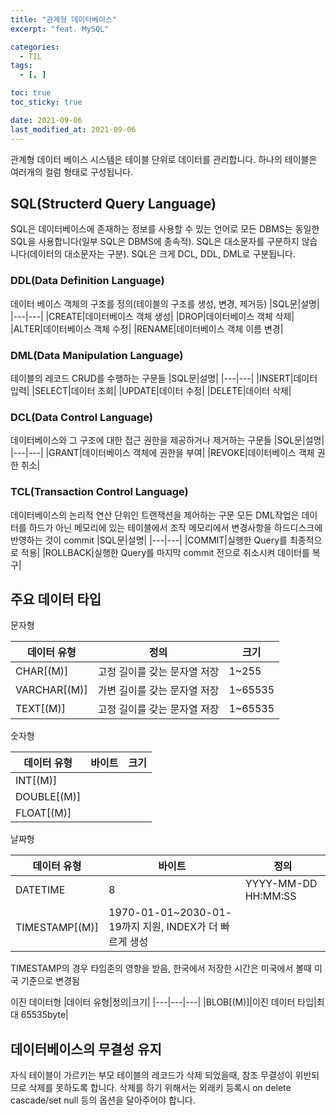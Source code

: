 ```yaml
---
title: "관계형 데이터베이스"
excerpt: "feat. MySQL"

categories:
  - TIL
tags:
  - [, ]

toc: true
toc_sticky: true

date: 2021-09-06
last_modified_at: 2021-09-06
---
```


관계형 데이터 베이스 시스템은 테이블 단위로 데이터를 관리합니다. 하나의 테이블은 여러개의 컬럼 형태로 구성됩니다.

## SQL(Structerd Query Language)

SQL은 데이터베이스에 존재하는 정보를 사용할 수 있는 언어로 모든 DBMS는 동일한 SQL을 사용합니다(일부 SQL은 DBMS에 종속적). SQL은 대소문자를 구분하지 않습니다(데이터의 대소문자는 구분). SQL은 크게 DCL, DDL, DML로 구분됩니다.

### DDL(Data Definition Language)

데이터 베이스 객체의 구조를 정의(테이블의 구조를 생성, 변경, 제거등)
|SQL문|설명|
|---|---|
|CREATE|데이터베이스 객체 생성|
|DROP|데이터베이스 객체 삭제|
|ALTER|데이터베이스 객체 수정|
|RENAME|데이터베이스 객체 이름 변경|

### DML(Data Manipulation Language)

테이블의 레코드 CRUD를 수행하는 구문들
|SQL문|설명|
|---|---|
|INSERT|데이터 입력|
|SELECT|데이터 조회|
|UPDATE|데이터 수정|
|DELETE|데이터 삭제|

### DCL(Data Control Language)

데이터베이스와 그 구조에 대한 접근 권한을 제공하거나 제거하는 구문들
|SQL문|설명|
|---|---|
|GRANT|데이터베이스 객체에 권한을 부여|
|REVOKE|데이터베이스 객체 권한 취소|

### TCL(Transaction Control Language)

데이터베이스의 논리적 연산 단위인 트랜잭션을 제어하는 구문
모든 DML작업은 데이터를 하드가 아닌 메모리에 있는 테이블에서 조작 메모리에서 변경사항을 하드디스크에 반영하는 것이 commit
|SQL문|설명|
|---|---|
|COMMIT|실행한 Query를 최종적으로 적용|
|ROLLBACK|실행한 Query를 마지막 commit 전으로 취소시켜 데이터를 복구|

## 주요 데이터 타입

문자형

| 데이터 유형  | 정의                         | 크기    |
| ------------ | ---------------------------- | ------- |
| CHAR[(M)]    | 고정 길이를 갖는 문자열 저장 | 1~255   |
| VARCHAR[(M)] | 가변 길이를 갖는 문자열 저장 | 1~65535 |
| TEXT[(M)]    | 고정 길이를 갖는 문자열 저장 | 1~65535 |

숫자형

| 데이터 유형 | 바이트 | 크기 |
| ----------- | ------ | ---- |
| INT[(M)]    |
| DOUBLE[(M)] |
| FLOAT[(M)]  |

날짜형

| 데이터 유형    | 바이트                                                 | 정의                |
| -------------- | ------------------------------------------------------ | ------------------- |
| DATETIME       | 8                                                      | YYYY-MM-DD HH:MM:SS |
| TIMESTAMP[(M)] | 1970-01-01~2030-01-19까지 지원, INDEX가 더 빠르게 생성 |

TIMESTAMP의 경우 타임존의 영향을 받음, 한국에서 저장한 시간은 미국에서 볼때 미국 기준으로 변경됨

이진 데이터형
|데이터 유형|정의|크기|
|---|---|---|
|BLOB[(M)]|이진 데이터 타입|최대 65535byte|

## 데이터베이스의 무결성 유지

자식 테이블이 가르키는 부모 테이블의 레코드가 삭제 되었을때, 참조 무결성이 위반되므로 삭제를 못하도록 합니다. 삭제를 하기 위해서는 외래키 등록시 on delete cascade/set null 등의 옵션을 달아주어야 합니다.
